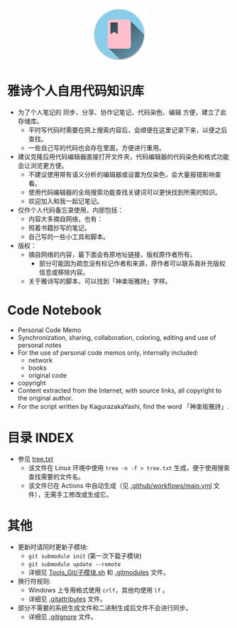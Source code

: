 <p align="center"><img src="icon/icon.png" width="128" height="128px"></p>

# 雅诗个人自用代码知识库

- 为了个人笔记的 同步、分享、协作记笔记、代码染色、编辑 方便，建立了此存储库。
  - 平时写代码时需要在网上搜索内容后，会顺便在这里记录下来，以便之后查找。
  - 一些自己写的代码也会存在里面，方便进行重用。
- 建议克隆后用代码编辑器直接打开文件夹，代码编辑器的代码染色和格式功能会让浏览更方便。
  - 不建议使用带有语义分析的编辑器或设置为仅染色，会大量报错影响查看。
  - 使用代码编辑器的全局搜索功能查找关键词可以更快找到所需的知识。
  - 欢迎加入和我一起记笔记。
- 仅作个人代码备忘录使用，内部包括：
  - 内容大多摘自网络，也有：
  - 照着书籍抄写的笔记。
  - 自己写的一些小工具和脚本。
- 版权：
  - 摘自网络的内容，最下面会有原地址链接，版权原作者所有。
    - 部分可能因为疏忽没有标记作者和来源，原作者可以联系我补充版权信息或移除内容。
  - 关于雅诗写的脚本，可以找到「神楽坂雅詩」字样。

# Code Notebook

- Personal Code Memo
- Synchronization, sharing, collaboration, coloring, editing and use of personal notes
- For the use of personal code memos only, internally included:
  - network
  - books
  - original code
- copyright
- Content extracted from the Internet, with source links, all copyright to the original author.
- For the script written by KagurazakaYashi, find the word 「神楽坂雅詩」.

# 目录 INDEX

- 参见 [tree.txt](tree.txt)
  - 该文件在 Linux 环境中使用 `tree -n -f > tree.txt` 生成，便于使用搜索查找需要的文件名。
  - 该文件已在 Actions 中自动生成（见 [.github/workflows/main.yml](.github/workflows/main.yml) 文件），无需手工修改或生成它。

# 其他

- 更新时请同时更新子模块:
  - `git submodule init` (第一次下载子模块)
  - `git submodule update --remote`
  - 详细见 [Tools_Git/子模块.sh](Tools_Git/子模块.sh) 和 [.gitmodules](.gitmodules) 文件。
- 换行符规则:
  - Windows 上专用格式使用 `crlf`，其他均使用 `lf` 。
  - 详细见 [.gitattributes](.gitattributes) 文件。
- 部分不需要的系统生成文件和二进制生成后文件不会进行同步。
  - 详细见 [.gitignore](.gitignore) 文件。
